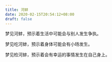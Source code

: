 ```yaml
---
title: 河蚌
date: 2020-02-15T20:54:12+08:00
draft: false
---
```


梦见河蚌，预示着生活中可能会与别人发生争执。

梦见吃河蚌，预示着身体可能会有小旸发生。

梦见检河蚌，预示着会有幸运的事情发生在自己身上。